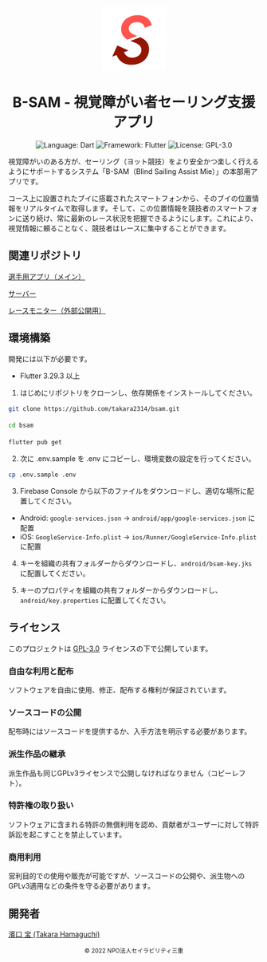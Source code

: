 <div align="center">
<a href="https://github.com/takara2314/bsam">
    <img src="./images/icon.png" width="128" height="128" alt="logo" />
</a>

# B-SAM - 視覚障がい者セーリング支援アプリ

![Language: Dart](https://img.shields.io/badge/Language-Dart-00b4ab?style=for-the-badge&logo=dart)
![Framework: Flutter](https://img.shields.io/badge/Framework-Flutter-54c5f8?style=for-the-badge&logo=flutter)
![License: GPL-3.0](https://img.shields.io/badge/License-GPL%203.0-bd0000?style=for-the-badge)

</div>

視覚障がいのある方が、セーリング（ヨット競技）をより安全かつ楽しく行えるようにサポートするシステム「B-SAM（Blind Sailing Assist Mie）」の本部用アプリです。

コース上に設置されたブイに搭載されたスマートフォンから、そのブイの位置情報をリアルタイムで取得します。そして、この位置情報を競技者のスマートフォンに送り続け、常に最新のレース状況を把握できるようにします。これにより、視覚情報に頼ることなく、競技者はレースに集中することができます。

## 関連リポジトリ
[選手用アプリ（メイン）](https://github.com/takara2314/bsam)

[サーバー](https://github.com/takara2314/bsam-server)

[レースモニター（外部公開用）](https://github.com/takara2314/bsam-web)

## 環境構築
開発には以下が必要です。
- Flutter 3.29.3 以上

1. はじめにリポジトリをクローンし、依存関係をインストールしてください。

```sh
git clone https://github.com/takara2314/bsam.git

cd bsam

flutter pub get
```

2. 次に .env.sample を .env にコピーし、環境変数の設定を行ってください。

```sh
cp .env.sample .env
```

3. Firebase Console から以下のファイルをダウンロードし、適切な場所に配置してください。
- Android: `google-services.json` → `android/app/google-services.json` に配置
- iOS: `GoogleService-Info.plist` → `ios/Runner/GoogleService-Info.plist` に配置

4. キーを組織の共有フォルダーからダウンロードし、`android/bsam-key.jks` に配置してください。

5. キーのプロパティを組織の共有フォルダーからダウンロードし、`android/key.properties` に配置してください。

## ライセンス
このプロジェクトは [GPL-3.0](./LICENSE) ライセンスの下で公開しています。

### 自由な利用と配布
ソフトウェアを自由に使用、修正、配布する権利が保証されています。
### ソースコードの公開
配布時にはソースコードを提供するか、入手方法を明示する必要があります。
### 派生作品の継承
派生作品も同じGPLv3ライセンスで公開しなければなりません（コピーレフト）。
### 特許権の取り扱い
ソフトウェアに含まれる特許の無償利用を認め、貢献者がユーザーに対して特許訴訟を起こすことを禁止しています。
### 商用利用
営利目的での使用や販売が可能ですが、ソースコードの公開や、派生物へのGPLv3適用などの条件を守る必要があります。

## 開発者
[濱口 宝 (Takara Hamaguchi)](https://github.com/takara2314)

<div align="center">
<small>
© 2022 NPO法人セイラビリティ三重
</small>
</div>
